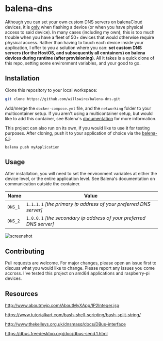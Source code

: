 # balena-dns

Although you can set your own custom DNS servers on balenaCloud devices, it is [only](https://www.balena.io/docs/reference/OS/network/2.x/#setting-a-static-ip) when flashing a device (or when you have physical access to said device). In many cases (including my own), this is too much trouble when you have a fleet of 50+ devices that would otherwise require physical access. Rather than having to touch each device inside your application, I offer to you a solution where you can: **set custom DNS servers (for the HostOS, and subsequently all containers) on balena devices during runtime (after provisioning)**.  All it takes is a quick clone of this repo, setting some environment variables, and your good to go. 

## Installation

Clone this repository to your local workspace:

```bash
git clone https://github.com/willswire/balena-dns.git
```

Add/merge the `docker-compose.yml` file, and the `networking` folder to your multicontainer setup. If you aren't using a multicontainer setup, but would like to add this container, see Balena's [documentation](https://www.balena.io/docs/learn/develop/multicontainer/) for more information.

This project can also run on its own, if you would like to use it for testing purposes. After cloning, push it to your application of choice via the [balena-cli](https://github.com/balena-io/balena-cli/blob/master/INSTALL.md):

`balena push myApplication`

## Usage

After installation, you will need to set the environment variables at either the device level, or the entire application level.  See Balena's documentation on communication outside the container.

| Name    | Value                                                        |
| ------- | ------------------------------------------------------------ |
| `DNS_1` | `1.1.1.1` _[the primary ip address of your preferred DNS server]_ |
| `DNS_2` | `1.0.0.1` _[the secondary ip address of your preferred DNS server]_ |

![screenshot](/Users/willwalker/WSD/balena-dns/screenshot.png)

## Contributing

Pull requests are welcome. For major changes, please open an issue first to discuss what you would like to change. Please report any issues you come accross. I've tested this project on amd64 applications and raspberry-pi devices.

## Resources
http://www.aboutmyip.com/AboutMyXApp/IP2Integer.jsp

https://www.tutorialkart.com/bash-shell-scripting/bash-split-string/

http://www.thekelleys.org.uk/dnsmasq/docs/DBus-interface

https://dbus.freedesktop.org/doc/dbus-send.1.html